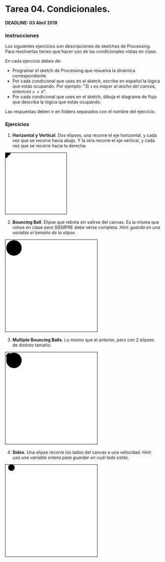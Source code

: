 # Tarea 04. Condicionales.

**DEADLINE: 03 Abril 2019**

### Instrucciones

Los siguientes ejercicios son descripciones de sketches de Processing. Para resolverlas tienes que hacer uso de las condicionales vistas en clase.

En cada ejercicio debes de:
  * Programar el sketch de Processing que resuelva la dinámica correspondiente.
  * Por cada condicional que uses en el sketch, escribe en español la lógica que estás ocupando.
  Por ejemplo: "_Si `x` es mayor al ancho del canvas, entonces `x = 0`_".
  * Por cada condicional que uses en el sketch, dibuja el diagrama de flujo que describa la lógica que estás ocupando.

Las respuestas deben ir en folders separados con el nombre del ejercicio.

### Ejercicios
1. **Horizontal y Vertical**. Dos elipses, una recorre el eje horizontal, y cada vez que se recorre hacia abajo. Y la otra recorre el eje vertical, y cada vez que se recorre hacia la derecha.

![vertical](verticalhorizontal.gif)

2. **Bouncing Ball**. Elipse que rebota sin salirse del canvas. Es la misma que vimos en clase pero SIEMPRE debe verse completa. _Hint: guarda en una variable el tamaño de la elipse_.

![bouncing](bouncing.gif)

3. **Multiple Bouncing Balls**. Lo mismo que el anterior, pero con 2 elipses de distinto tamaño.

![bouncing](multiplebouncing.gif)

4. **Sides**. Una elipse recorre los lados del canvas a una velocidad. _Hint: usa una variable entera para guardar en cuál lado estás_.

![sides](sides.gif)
